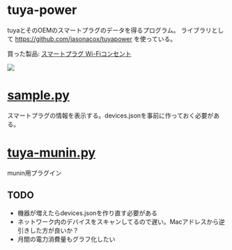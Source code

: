 # tuya-power

tuyaとそのOEMのスマートプラグのデータを得るプログラム。 ライブラリとして https://github.com/jasonacox/tuyapower を使っている。

買った製品: <a href="https://amzn.to/3wX41v6">スマートプラグ Wi-Fiコンセント</a>

<a href="https://www.amazon.co.jp/gp/product/B09QPGN2P3?ie=UTF8&psc=1&linkCode=li3&tag=zu-22&linkId=817ed1e3bce2f580788539ceaef9bfb7&language=ja_JP&ref_=as_li_ss_il" target="_blank"><img border="0" src="https://ws-fe.amazon-adsystem.com/widgets/q?_encoding=UTF8&ASIN=B09QPGN2P3&Format=_SL250_&ID=AsinImage&MarketPlace=JP&ServiceVersion=20070822&WS=1&tag=zu-22&language=ja_JP" ></a><img src="https://ir-jp.amazon-adsystem.com/e/ir?t=zu-22&language=ja_JP&l=li3&o=9&a=B09QPGN2P3" width="1" height="1" border="0" alt="" style="border:none !important; margin:0px !important;" />

# [sample.py](https://github.com/zu2/tuya-power/blob/main/sample.py)

スマートプラグの情報を表示する。devices.jsonを事前に作っておく必要がある。

# [tuya-munin.py](https://github.com/zu2/tuya-power/blob/main/tuya-munin.py)

munin用プラグイン

## TODO

- 機器が増えたらdevices.jsonを作り直す必要がある
- ネットワーク内のデバイスをスキャンしてるので遅い。Macアドレスから逆引きした方が良いか？
- 月間の電力消費量もグラフ化したい
